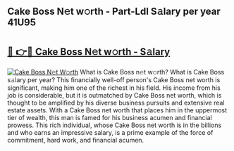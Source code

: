 ## Cake Boss N𝚎t w𝚘rth - Part-LdI S𝚊lary per year 41U95

# <h2><a href="http://gc3b7f.nevu.top/?p=Cake+Boss">🔗 👉🔴 Cake Boss N𝚎t w𝚘rth - S𝚊lary</a></h2>

[![Cake Boss N𝚎t W𝚘rth](https://i.imgur.com/Oavwk0R.jpeg)](http://gc3b7f.nevu.top/?p=Cake+Boss)
What is Cake Boss n𝚎t w𝚘rth? What is Cake Boss s𝚊lary per year?
This financially well-off person's Cake Boss net worth is significant, making him one of the richest in his field. His income from his job is considerable, but it is outmatched by Cake Boss net worth, which is thought to be amplified by his diverse business pursuits and extensive real estate assets. With a Cake Boss net worth that places him in the uppermost tier of wealth, this man is famed for his business acumen and financial prowess. This rich individual, whose Cake Boss net worth is in the billions and who earns an impressive salary, is a prime example of the force of commitment, hard work, and financial acumen.
